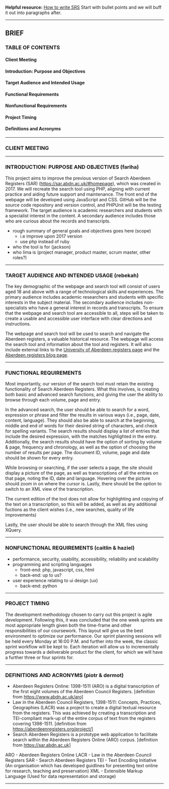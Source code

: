 **Helpful resource:** [How to write SRS](https://www.perforce.com/blog/alm/how-write-software-requirements-specification-srs-document)
Start with bullet points and we will buff it out into paragraphs after.
___
## BRIEF

### TABLE OF CONTENTS

#### Client Meeting
#### Introduction: Purpose and Objectives
#### Target Audience and Intended Usage
#### Functional Requirements
#### Nonfunctional Requirements
#### Project Timing
#### Definitions and Acronyms

___
### CLIENT MEETING

___
### INTRODUCTION: PURPOSE AND OBJECTIVES (fariha)

This project aims to improve the previous version of Search Aberdeen Registers (SAR) (https://sar.abdn.ac.uk/#homepage), which was created in 2017. We will recreate the search tool using PHP, aligning with current practice and aiding future support and maintenance. The front end of the webpage will be developed using JavaScript and CSS. GitHub will be the source code repository and version control, and PHPUnit will be the testing framework. The target audience is academic researchers and students with a specialist interest in the content. A secondary audience includes those who are curious about the records and transcripts.


- rough summary of general goals and objectives goes here (scope)
	- i.e improve upon 2017 version
	- use php instead of ruby
- who the tool is for (jackson)
- who lima is (project manager, product master, scrum master, other roles?)

___
### TARGET AUDIENCE AND INTENDED USAGE (rebekah)

The key demographic of the webpage and search tool will consist of users aged 18 and above with a range of technological skills and experiences. The primary audience includes academic researchers and students with specific interests in the subject material. The secondary audience includes non-specialists who have a general interest in records and transcripts. To ensure that the webpage and search tool are accessible to all, steps will be taken to create a usable and accessible user interface with clear directions and instructions.

The webpage and search tool will be used to search and navigate the Aberdeen registers, a valuable historical resource. The webpage will access the search tool and information about the tool and registers. It will also include external links to the [University of Aberdeen registers page](https://www.abdn.ac.uk/riiss/projects/aberdeen-registers-online-213.php) and the [Aberdeen registers blog page](https://aberdeenregisters.org/blog/).

___
### FUNCTIONAL REQUIREMENTS

Most importantly, our version of the search tool must retain the existing functionality of Search Aberdeen Registers. What this involves, is creating both basic and advanced search functions, and giving the user the ability to browse through each volume, page and entry.

In the advanced search, the user should be able to search for a word, expression or phrase and filter the results in various ways (i.e., page, date, content, language). They should also be able to search at the beginning, middle and end of words for their desired string of characters, and check for spelling variants. The search results should display a list of entries that include the desired expression, with the matches highlighted in the entry. Additionally, the search results should have the option of sorting by volume & page, frequency and chronology, as well as the option of choosing the number of results per page. The document ID, volume, page and date should be shown for every entry.

While browsing or searching, if the user selects a page, the site should display a picture of the page, as well as transcriptions of all the entries on that page, noting the ID, date and language. Hovering over the picture should zoom in on where the cursor is. Lastly, there should be the option to switch to an XML view of the transcription.

The current edition of the tool does not allow for highlighting and copying of the text on a transcription, so this will be added, as well as any additional fuctions as the client wishes (i.e., new searches, quality of life improvements)

Lastly, the user should be able to search through the XML files using XQuery.


___
### NONFUNCTIONAL REQUIREMENTS (caitlin & haziel)
- performance, security, usability, accessibility, reliability and scalability
- programming and scripting languages
	- front-end: php, javascript, css, html
	- back-end: up to us?
- user experience relating to ui design (ux)
	- back-end: python

___


### PROJECT TIMING

The development methodology chosen to carry out this project is agile development. Following this, it was concluded that the one week sprints are most appropriate length given both the time-frame and other responsibilities of our coursework. This layout will give us the best environment to optimize our performance. Our sprint planning sessions will be held every Monday at 16:00 P.M. and further into the week, the classic sprint workflow will be kept to. Each iteration will allow us to incrementally progress towards a deliverable product for the client, for which we will have a further three or four sprints for.

___

### DEFINITIONS AND ACRONYMS (piotr & dermot)
- Aberdeen Registers Online: 1398-1511 (ARO) is a digital transcription of the first eight volumes of the Aberdeen Council Registers. [definition from https://www.abdn.ac.uk/aro]
- Law in the Aberdeen Council Registers, 1398-1511: Concepts, Practices, Geographies (LACR) was a project to create a digital textual resource from the registers. This was achieved by creating a transcription and TEI-compliant mark-up of the entire corpus of text from the registers covering 1398-1511. [definition from https://aberdeenregisters.org/project/]
- Search Aberdeen Registers is a prototype web application to facilitate search within the Aberdeen Registers Online (ARO) corpus. [definition from https://sar.abdn.ac.uk]

ARO - Aberdeen Registers Online
LACR - Law in the Aberdeen Council Registers
SAR - Search Aberdeen Registers
TEI - Text Encoding Initiative (An organisation which has developed guidlines for presenting text online for research, teaching and preservation)
XML - Extensible Markup Language (Used for data representation and storage)

___
